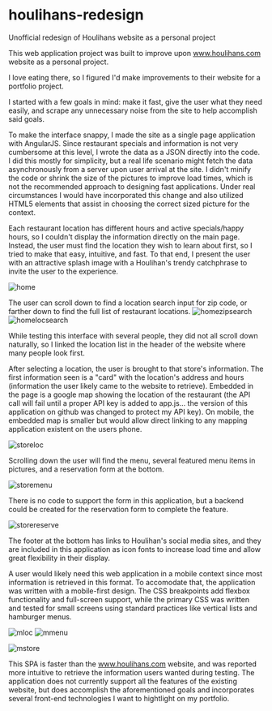# houlihans-redesign
Unofficial redesign of Houlihans website as a personal project

This web application project was built to improve upon www.houlihans.com website as a personal project.

I love eating there, so I figured I'd make improvements to their website for a portfolio project.

I started with a few goals in mind: make it fast, give the user what they need easily, and scrape any unnecessary noise from the site to
help accomplish said goals.

To make the interface snappy, I made the site as a single page application with AngularJS.  Since restaurant specials and information
is not very cumbersome at this level, I wrote the data as a JSON directly into the code.  I did this mostly for simplicity, but a real
life scenario might fetch the data asynchronously from a server upon user arrival at the site.  I didn't minify the code or shrink the
size of the pictures to improve load times, which is not the recommended approach to designing fast applications.  Under real circumstances
I would have incorporated this change and also utilized HTML5 elements that assist in choosing the correct sized picture for the context.

Each restaurant location has different hours and active specials/happy hours, so I couldn't display the information directly on the main
page.  Instead, the user must find the location they wish to learn about first, so I tried to make that easy, intuitive, and fast.  To
 that end, I present the user with an attractive splash image with a Houlihan's trendy catchphrase to invite the user to the experience.

![home](https://user-images.githubusercontent.com/28768183/29048475-68170ea4-7b96-11e7-869b-b7bdae623d35.PNG)
 
 The user can scroll down to find a location search input for zip code, or farther down to find the full list of restaurant locations. 
 ![homezipsearch](https://user-images.githubusercontent.com/28768183/29048510-a5490ed0-7b96-11e7-9447-c9d846136d73.PNG)
 ![homelocsearch](https://user-images.githubusercontent.com/28768183/29048518-aede025c-7b96-11e7-9332-904cf7b5e2ff.PNG)
 
 While
 testing this interface with several people, they did not all scroll down naturally, so I linked the location list in the header of the 
 website where many people look first.
 
 After selecting a location, the user is brought to that store's information.  The first information seen is a "card" with the location's
 address and hours (information the user likely came to the website to retrieve).  Embedded in the page is a google map showing the location
 of the restaurant (the API call will fail until a proper API key is added to app.js... the version of this application on github was changed
 to protect my API key).  On mobile, the embedded map is smaller but would allow direct linking to any mapping application existent on the
 users phone.
 
 ![storeloc](https://user-images.githubusercontent.com/28768183/29048530-c6c99fa2-7b96-11e7-951c-d90eed71d6ae.PNG)
 
 Scrolling down the user will find the menu, several featured menu items in pictures, and a reservation form at the bottom.  
 
 ![storemenu](https://user-images.githubusercontent.com/28768183/29048536-d3e3f2b4-7b96-11e7-98ac-89f032a46cac.PNG)
 
 There is no code
 to support the form in this application, but a backend could be created for the reservation form to complete the feature.
 
 ![storereserve](https://user-images.githubusercontent.com/28768183/29048543-e16f3dee-7b96-11e7-9f7e-e912223895b0.PNG)
 
 The footer at the bottom has links to Houlihan's social media sites, and they are included in this application as icon fonts to increase
 load time and allow great flexibility in their display.
 
 A user would likely need this web application in a mobile context since most information is retrieved in this format.  To accomodate that,
 the application was written with a mobile-first design.  The CSS breakpoints add flexbox functionality and full-screen support, while the
 primary CSS was written and tested for small screens using standard practices like vertical lists and hamburger menus.
 
 ![mloc](https://user-images.githubusercontent.com/28768183/29048951-f7d555a8-7b98-11e7-83cf-c5fddbab93ea.PNG) ![mmenu](https://user-images.githubusercontent.com/28768183/29048958-03fb5350-7b99-11e7-997f-3781b064d507.PNG) 
 
 ![mstore](https://user-images.githubusercontent.com/28768183/29048967-110690a0-7b99-11e7-89db-143b3984d21c.PNG)

 
 This SPA is faster than the www.houlihans.com website, and was reported more intuitive to retrieve the information users wanted
 during testing.  The application does not currently support all the features of the existing website, but does accomplish the aforementioned
 goals and incorporates several front-end technologies I want to hightlight on my portfolio.

